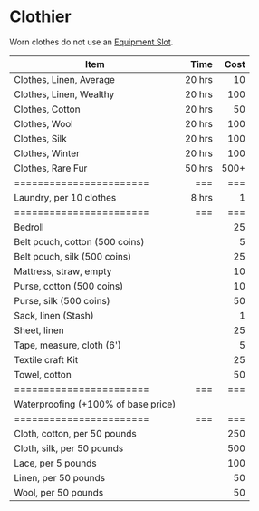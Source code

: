 # Clothier

Worn clothes do not use an [Equipment Slot](../../../Player%20Characters/Inventory/Equipment%20Slot.md).

| Item                                |   Time | Cost |
| ----------------------------------- | -----: | ---: |
| Clothes, Linen, Average             | 20 hrs |   10 |
| Clothes, Linen, Wealthy             | 20 hrs |  100 |
| Clothes, Cotton                     | 20 hrs |   50 |
| Clothes, Wool                       | 20 hrs |  100 |
| Clothes, Silk                       | 20 hrs |  100 |
| Clothes, Winter                     | 20 hrs |  100 |
| Clothes, Rare Fur                   | 50 hrs | 500+ |
| =======================             |    === |  === |
| Laundry, per 10 clothes             |  8 hrs |    1 |
| =======================             |    === |  === |
| Bedroll                             |        |   25 |
| Belt pouch, cotton (500 coins)      |        |    5 |
| Belt pouch, silk (500 coins)        |        |   25 |
| Mattress, straw, empty              |        |   10 |
| Purse, cotton (500 coins)           |        |   10 |
| Purse, silk (500 coins)             |        |   50 |
| Sack, linen (Stash)                 |        |    1 |
| Sheet, linen                        |        |   25 |
| Tape, measure, cloth (6')           |        |    5 |
| Textile craft Kit                   |        |   25 |
| Towel, cotton                       |        |   50 |
| =======================             |    === |  === |
| Waterproofing (+100% of base price) |        |      |
| =======================             |    === |  === |
| Cloth, cotton, per 50 pounds        |        |  250 |
| Cloth, silk, per 50 pounds          |        |  500 |
| Lace, per 5 pounds                  |        |  100 |
| Linen, per 50 pounds                |        |   50 |
| Wool, per 50 pounds                 |        |   50 |
